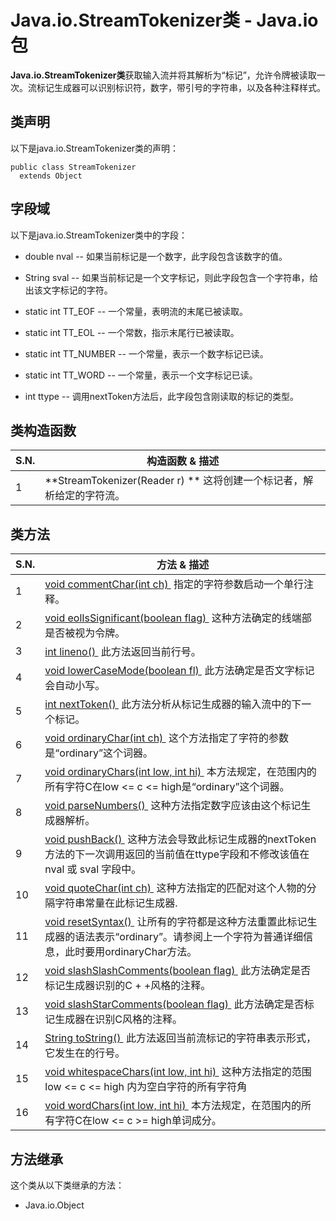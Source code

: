 # Java.io.StreamTokenizer类 - Java.io包

**Java.io.StreamTokenizer类**获取输入流并将其解析为“标记”，允许令牌被读取一次。流标记生成器可以识别标识符，数字，带引号的字符串，以及各种注释样式。

## 类声明

以下是java.io.StreamTokenizer类的声明：

```
public class StreamTokenizer
  extends Object

```

## 字段域

以下是java.io.StreamTokenizer类中的字段：

*   double nval -- 如果当前标记是一个数字，此字段包含该数字的值。

*   String sval -- 如果当前标记是一个文字标记，则此字段包含一个字符串，给出该文字标记的字符。

*   static int TT_EOF -- 一个常量，表明流的末尾已被读取。

*   static int TT_EOL -- 一个常数，指示末尾行已被读取。

*   static int TT_NUMBER -- 一个常量，表示一个数字标记已读。

*   static int TT_WORD -- 一个常量，表示一个文字标记已读。

*   int ttype -- 调用nextToken方法后，此字段包含刚读取的标记的类型。

## 类构造函数

| S.N. | 构造函数 & 描述 |
| --- | --- |
| 1 | **StreamTokenizer(Reader r) ** 这将创建一个标记者，解析给定的字符流。 |

## 类方法

| S.N. | 方法 & 描述 |
| --- | --- |
| 1 | [void commentChar(int ch) ](http://www.yiibai.com/java/io/streamtokenizer_commentchar.html) 指定的字符参数启动一个单行注释。 |
| 2 | [void eolIsSignificant(boolean flag) ](http://www.yiibai.com/java/io/streamtokenizer_eolissignificant.html) 这种方法确定的线端部是否被视为令牌。 |
| 3 | [int lineno() ](http://www.yiibai.com/java/io/streamtokenizer_lineno.html) 此方法返回当前行号。 |
| 4 | [void lowerCaseMode(boolean fl) ](http://www.yiibai.com/java/io/streamtokenizer_lowercasemode.html) 此方法确定是否文字标记会自动小写。 |
| 5 | [int nextToken() ](http://www.yiibai.com/java/io/streamtokenizer_nexttoken.html) 此方法分析从标记生成器的输入流中的下一个标记。 |
| 6 | [void ordinaryChar(int ch) ](http://www.yiibai.com/java/io/streamtokenizer_ordinarychar.html) 这个方法指定了字符的参数是“ordinary”这个词器。 |
| 7 | [void ordinaryChars(int low, int hi) ](http://www.yiibai.com/java/io/streamtokenizer_ordinarychars.html) 本方法规定，在范围内的所有字符C在low &lt;= c &lt;= high是“ordinary”这个词器。 |
| 8 | [void parseNumbers() ](http://www.yiibai.com/java/io/streamtokenizer_parsenumbers.html) 这种方法指定数字应该由这个标记生成器解析。 |
| 9 | [void pushBack() ](http://www.yiibai.com/java/io/streamtokenizer_pushback.html) 这种方法会导致此标记生成器的nextToken方法的下一次调用返回的当前值在ttype字段和不修改该值在nval 或 sval 字段中。 |
| 10 | [void quoteChar(int ch) ](http://www.yiibai.com/java/io/streamtokenizer_quotechar.html) 这种方法指定的匹配对这个人物的分隔字符串常量在此标记生成器. |
| 11 | [void resetSyntax() ](http://www.yiibai.com/java/io/streamtokenizer_resetsyntax.html) 让所有的字符都是这种方法重置此标记生成器的语法表示“ordinary”。请参阅上一个字符为普通详细信息，此时要用ordinaryChar方法。 |
| 12 | [void slashSlashComments(boolean flag) ](http://www.yiibai.com/java/io/streamtokenizer_slashslashcomments.html) 此方法确定是否标记生成器识别的C + +风格的注释。 |
| 13 | [void slashStarComments(boolean flag) ](http://www.yiibai.com/java/io/streamtokenizer_slashstarcomments.html) 此方法确定是否标记生成器在识别C风格的注释。 |
| 14 | [String toString() ](http://www.yiibai.com/java/io/streamtokenizer_tostring.html) 此方法返回当前流标记的字符串表示形式，它发生在的行号。 |
| 15 | [void whitespaceChars(int low, int hi) ](http://www.yiibai.com/java/io/streamtokenizer_whitespacechars.html) 这种方法指定的范围low &lt;= c &lt;= high 内为空白字符的所有字符角 |
| 16 | [void wordChars(int low, int hi) ](http://www.yiibai.com/java/io/streamtokenizer_wordchars.html) 本方法规定，在范围内的所有字符C在low &lt;= c &gt;= high单词成分。 |

## 方法继承

这个类从以下类继承的方法：

*   Java.io.Object


